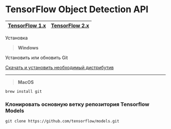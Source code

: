 # TensorFlow Object Detection API

| [TensorFlow 1.x](https://github.com/DmitryRyumin/tfObjDet/tree/master/tf1) | [TensorFlow 2.x](https://github.com/DmitryRyumin/tfObjDet/tree/master/tf2) |
| --- | --- |

<div class="flash flash-success">
  Установка
</div>

>  **Windows**

<div class="bg-blue-light mb-2">
    Установить или обновить Git
</div>

[Скачать и установить необходимый дистрибутив](https://git-scm.com/)

---

>  **MacOS**

```shell script
brew install git
```

### Клонировать основную ветку репозитория Tensorflow Models

```shell script
git clone https://github.com/tensorflow/models.git
```
